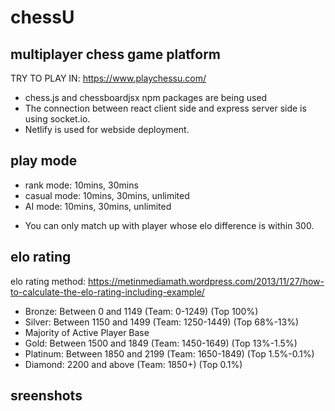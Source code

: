 # chessU

## multiplayer chess game platform

TRY TO PLAY IN: https://www.playchessu.com/

- chess.js and chessboardjsx npm packages are being used
- The connection between react client side and express server side is using socket.io.
- Netlify is used for webside deployment.

## play mode

- rank mode: 10mins, 30mins
- casual mode: 10mins, 30mins, unlimited
- AI mode: 10mins, 30mins, unlimited

* You can only match up with player whose elo difference is within 300.

## elo rating

elo rating method: https://metinmediamath.wordpress.com/2013/11/27/how-to-calculate-the-elo-rating-including-example/

- Bronze: Between 0 and 1149 (Team: 0-1249) (Top 100%)
- Silver: Between 1150 and 1499 (Team: 1250-1449) (Top 68%-13%)
- Majority of Active Player Base
- Gold: Between 1500 and 1849 (Team: 1450-1649) (Top 13%-1.5%)
- Platinum: Between 1850 and 2199 (Team: 1650-1849) (Top 1.5%-0.1%)
- Diamond: 2200 and above (Team: 1850+) (Top 0.1%)

## sreenshots

